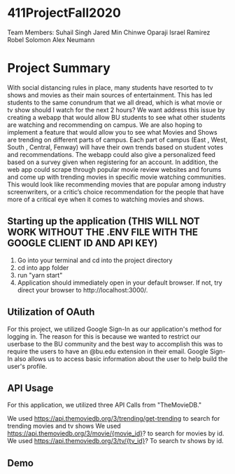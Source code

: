 # 411ProjectFall2020

Team Members:
Suhail Singh
Jared Min 
Chinwe Oparaji
Israel Ramirez
Robel Solomon
Alex Neumann 

# Project Summary 
With social distancing rules in place, many students have resorted to tv shows and movies as their main sources of entertainment. This has led students to the same conundrum that we all dread, which is what movie or tv show should I watch for the next 2 hours? We want address this issue by creating a webapp that would allow BU students to see what other students are watching and recommending on campus. We are also hoping to implement a feature that would allow you to see what Movies and Shows are trending on different parts of campus. Each part of campus (East , West, South , Central, Fenway) will have their own trends based on student votes and recommendations. The webapp could also give a personalized feed based on a survey given when registering for an account. In addition, the web app could scrape through popular movie review websites and forums and come up with trending movies in specific movie watching communities. This would look like recommending movies that are popular among industry screenwriters, or a critic’s choice recommendation for the people that have more of a critical eye when it comes to watching movies and shows. 

## Starting up the application (THIS WILL NOT WORK WITHOUT THE .ENV FILE WITH THE GOOGLE CLIENT ID AND API KEY)
1. Go into your terminal and cd into the project directory
2. cd into app folder
3. run "yarn start" 
4. Application should immediately open in your default browser. If not, try direct your browser to http://localhost:3000/.

## Utilization of OAuth 
For this project, we utilized Google Sign-In as our application's method for logging in. The reason for this is because we wanted to restrict our userbase to the BU community and the best way to accomplish this was to require the users to have an @bu.edu extension in their email. Google Sign-In also allows us to access basic information about the user to help build the user's profile. 

## API Usage
For this application, we utilized three API Calls from "TheMovieDB." 

We used https://api.themoviedb.org/3/trending/get-trending to search for trending movies and tv shows
We used https://api.themoviedb.org/3/movie/{movie_id}?  to search for movies by id. 
We used https://api.themoviedb.org/3/tv/{tv_id}? To search tv shows by id. 

## Demo 
